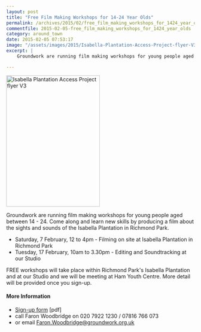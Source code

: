 ```yaml
---
layout: post
title: "Free Film Making Workshops for 14-24 Year Olds"
permalink: /archives/2015/02/free_film_making_workshops_for_1424_year_olds.html
commentfile: 2015-02-05-free_film_making_workshops_for_1424_year_olds
category: around_town
date: 2015-02-05 07:53:17
image: "/assets/images/2015/Isabella-Plantation-Access-Project-flyer-V3_thumb.jpg"
excerpt: |
    Groundwork are running film making workshops for young people aged between 14 - 24. Come along and learn new skills by producing a film about the sights and sounds of the Isabella Plantation in Richmond Park.

---
```


<a href="/assets/images/2015/Isabella-Plantation-Access-Project-flyer-V3.jpg" title="See larger version of - Isabella Plantation Access Project flyer V3"><img src="/assets/images/2015/Isabella-Plantation-Access-Project-flyer-V3_thumb.jpg" width="250" height="351" alt="Isabella Plantation Access Project flyer V3" class="photo right" /></a>

Groundwork are running film making workshops for young people aged between 14 - 24. Come along and learn new skills by producing a film about the sights and sounds of the Isabella Plantation in Richmond Park.

-   Saturday, 7 February, 12 to 4pm - Filming on site at Isabella Plantation in Richmond Park
-   Tuesday, 17 February, 10am to 3.30pm - Editing and Soundtracking at our Studio

FREE workshops will take place within Richmond Park's Isabella Plantation and at our Studio and we will be meeting at Ham Youth Centre. More detail will be provided once you sign-up.

#### More Information

-   <a href="/assets/images/2015/Isabella_Plantation_Young_Creatives_Project_-__Sign_up_form_-_2015.pdf" title="Isabella Plantation Young Creatives Project  Sign up form   2015.pdf">Sign-up form</a> \[pdf\]
-   call Faron Woodbridge on 020 7922 1230 / 07816 766 073
-   or email <Faron.Woodbridge@groundwork.org.uk>
